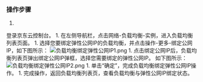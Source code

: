 ### **操作步骤**

1. 
登录京东云控制台。
1. 
在左侧导航栏，点击网络-负载均衡-实例，进入负载均衡列表页面。
1. 
选择您要绑定弹性公网IP的负载均衡，并点击操作-更多-绑定公网IP，如下图所示：
![负载均衡绑定弹性公网IP1.png](https://img1.jcloudcs.com/cms/0fc324f2-7763-40ee-802e-5aad6652f97620180416102654.png "负载均衡绑定弹性公网IP1.png")
1. 
点击绑定公网IP后，负载均衡列表页弹出绑定公网IP弹框，选择您需要绑定的弹性公网IP。
如下图所示：
![负载均衡绑定弹性公网IP2.png](https://img1.jcloudcs.com/cms/6bd6ad07-c149-48bd-baef-df3cbefe249b20180416102719.png)
1. 
单击“确定”，完成负载均衡绑定弹性公网IP操作。
1. 
完成操作，返回负载均衡列表页，查看负载均衡与弹性公网IP绑定状态。